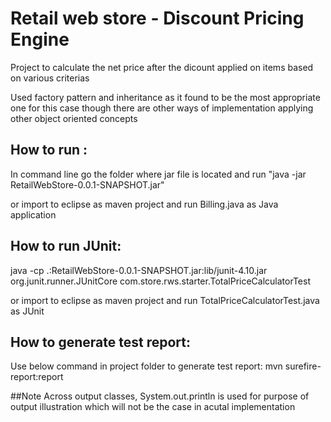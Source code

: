 # Retail web store - Discount Pricing Engine
Project to calculate the net price after the dicount applied on items  based on various criterias

Used factory pattern and inheritance as it found to be the most appropriate one for this case though there are other ways of implementation applying other object oriented concepts

## How to run :
In command line go the folder where jar file is located and run "java -jar RetailWebStore-0.0.1-SNAPSHOT.jar"

or import to eclipse as maven project and run Billing.java as Java application

## How to run JUnit:
java -cp .:RetailWebStore-0.0.1-SNAPSHOT.jar:lib/junit-4.10.jar org.junit.runner.JUnitCore com.store.rws.starter.TotalPriceCalculatorTest

or import to eclipse as maven project and run TotalPriceCalculatorTest.java as JUnit


## How to generate test report: 

Use below command in project folder to generate test report:
mvn surefire-report:report 


##Note
Across output classes, System.out.println is used for purpose of output illustration which will not be the case in acutal implementation
